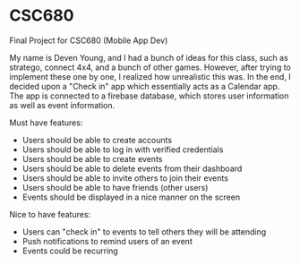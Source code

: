 # CSC680
Final Project for CSC680 (Mobile App Dev)

My name is Deven Young, and I had a bunch of ideas for this class, such as stratego, connect 4x4, and a bunch of other games. However, after trying to implement these one by one, I realized how unrealistic this was. In the end, I decided upon a "Check in" app which essentially acts as a Calendar app. The app is connected to a firebase database, which stores user information as well as event information. 

Must have features:
  - Users should be able to create accounts
  - Users should be able to log in with verified credentials
  - Users should be able to create events
  - Users should be able to delete events from their dashboard
  - Users should be able to invite others to join their events
  - Users should be able to have friends (other users)
  - Events should be displayed in a nice manner on the screen

Nice to have features:
  - Users can "check in" to events to tell others they will be attending
  - Push notifications to remind users of an event
  - Events could be recurring


